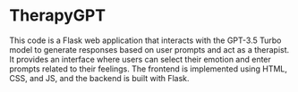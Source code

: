 # TherapyGPT
This code is a Flask web application that interacts with the GPT-3.5 Turbo model to generate responses based on user prompts and act as a therapist. It provides an interface where users can select their emotion and enter prompts related to their feelings.  The frontend is implemented using HTML, CSS, and JS, and the backend is built with Flask.
